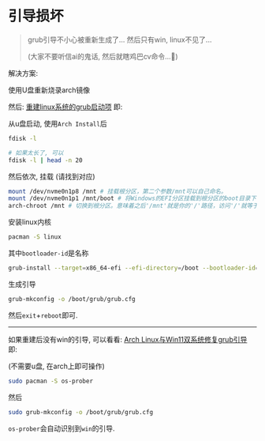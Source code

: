# 引导损坏

> grub引导不小心被重新生成了... 然后只有win, linux不见了...
>
> (大家不要听信ai的鬼话, 然后就瞎鸡巴cv命令...🌿)

解决方案:

使用U盘重新烧录arch镜像

然后: [重建linux系统的grub启动项](https://blog.csdn.net/qq_66594410/article/details/129346611) 即:

从u盘启动, 使用`Arch Install`后

```sh
fdisk -l

# 如果太长了, 可以
fdisk -l | head -n 20
```

然后依次, 挂载 (请找到对应)

```sh
mount /dev/nvme0n1p8 /mnt # 挂载根分区，第二个参数/mnt可以自己命名。
mount /dev/nvme0n1p1 /mnt/boot # 将Windows的EFI分区挂载到根分区的boot目录下，保证根分区名称对应。
arch-chroot /mnt # 切换到根分区。意味着之后'/mnt'就是你的'/'路径，访问'/'就等于访问'/dev/nvme0n1p8'。输入exit可以退出。
```

安装linux内核

```sh
pacman -S linux
```

其中`bootloader-id`是名称

```sh
grub-install --target=x86_64-efi --efi-directory=/boot --bootloader-id=arch_grub
```

生成引导

```sh
grub-mkconfig -o /boot/grub/grub.cfg
```

然后`exit`+`reboot`即可.

---

如果重建后没有win的引导, 可以看看: [Arch Linux与Win11双系统修复grub引导](https://bestoko.cc/p/grubfix/) 即:

(不需要u盘, 在arch上即可操作)

```sh
sudo pacman -S os-prober
```

然后

```sh
sudo grub-mkconfig -o /boot/grub/grub.cfg
```

`os-prober`会自动识别到`win`的引导.
